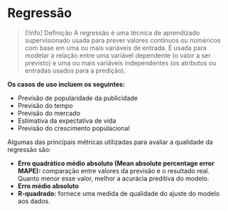 # Regressão

> [!info] Definição
> A regressão é uma técnica de aprendizado supervisionado usada para prever valores contínuos ou numéricos com base em uma ou mais variáveis de entrada. É usada para modelar a relação entre uma variável dependente (o valor a ser previsto) e uma ou mais variáveis independentes (os atributos ou entradas usados para a predição).

**Os casos de uso incluem os seguintes:**

- Previsão de popularidade da publicidade
- Previsão do tempo
- Previsão do mercado
- Estimativa da expectativa de vida
- Previsão do crescimento populacional

Algumas das principais métricas utilizadas para avaliar a qualidade da regressão são:

- **Erro quadrático médio absoluto (Mean absolute percentage error MAPE):** comparação entre valores da previsão e o resultado real. Quanto menor esse valor, melhor a acurácia preditiva do modelo.
- **Erro médio absoluto**
- **R-quadrado:** fornece uma medida de qualidade do ajuste do modelo aos dados.